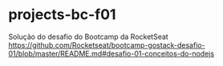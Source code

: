 # projects-bc-f01
Solução do desafio do Bootcamp da RocketSeat
https://github.com/Rocketseat/bootcamp-gostack-desafio-01/blob/master/README.md#desafio-01-conceitos-do-nodejs

